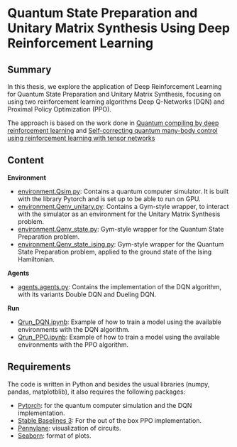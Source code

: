 # Quantum State Preparation and Unitary Matrix Synthesis Using Deep Reinforcement Learning

## Summary 
In this thesis, we explore the application of Deep Reinforcement Learning for Quantum State Preparation and Unitary Matrix Synthesis, focusing on using two reinforcement learning algorithms Deep Q-Networks (DQN) and Proximal Policy Optimization (PPO).

The approach is based on the work done in [Quantum compiling by deep reinforcement learning](https://www.nature.com/articles/s42005-021-00684-3) and [Self-correcting quantum many-body control using reinforcement learning with tensor networks](https://www.nature.com/articles/s42256-023-00687-5)

## Content
__Environment__
- [environment.Qsim.py](environment.Qsim.py): Contains a quantum computer simulator. It is built with the library Pytorch and is set up to be able to run on GPU.
- [environment.Qenv_unitary.py](environment.Qenv_unitary.py): Contains a Gym-style wrapper, to interact with the simulator as an environment for the Unitary Matrix Synthesis problem.
- [environment.Qenv_state.py](environment.Qenv_state.py): Gym-style wrapper for the Quantum State Preparation problem.
- [environment.Qenv_state_ising.py](environment.Qenv_state_ising.py): Gym-style wrapper for the Quantum State Preparation problem, applied to the ground state of the Ising Hamiltonian.

__Agents__
- [agents.agents.py](agents.agents.py): Contains the implementation of the DQN algorithm, with its variants Double DQN and Dueling DQN.

__Run__
- [Qrun_DQN.ipynb](Qrun_DQN.ipynb): Example of how to train a model using the available environments with the DQN algorithm.
- [Qrun_PPO.ipynb](Qrun_PPO.ipynb): Example of how to train a model using the available environments with the PPO algorithm.

## Requirements
The code is written in Python and besides the usual libraries (numpy, pandas, matplotblib), it also requires the following packages:
- [Pytorch](https://github.com/pytorch/pytorch): for the quantum computer simulation and the DQN implementation.
- [Stable Baselines 3](https://github.com/DLR-RM/stable-baselines3): For the out of the box PPO implementation.
- [Pennylane](https://github.com/PennyLaneAI/pennylane): visualization of circuits.
- [Seaborn](https://github.com/mwaskom/seaborn): format of plots.
